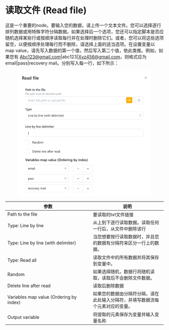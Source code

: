 # 读取文件 (Read file)

这是一个重要的node。要输入您的数据，请上传一个文本文件。您可以选择逐行排列数据或用特殊字符分隔数据。如果选择后一个选项，您还可以指定脚本是否应随机选择某些行或按顺序读取每行并在处理时删除它们。或者，您可以将这些选项留空，以便按顺序处理每行而不删除，请选择上面的适当选项。在设置变量以map value，请先写入数据的第一个值，然后写入第二个值，依此类推。例如，如果您有 Abc123@gmail.com|abc123|Xyz456@gmail.com，则格式应为 email|pass|recovery mail。分别写入每一行，如下所示：

<figure><img src="../../.gitbook/assets/image (10) (1) (1) (1) (1).png" alt=""><figcaption></figcaption></figure>

<table><thead><tr><th width="258">参数</th><th>说明</th></tr></thead><tbody><tr><td>Path to the file</td><td>要读取的txt文件链接</td></tr><tr><td>Type: Line by line</td><td>从上到下逐行读取数据。读取任何一行后，从文件中删除该行</td></tr><tr><td>Type: Line by line (with delimiter)</td><td>当您想要按行读取数据时，并且您的数据有分隔符来区分一行上的数据。</td></tr><tr><td>Type: Read all</td><td>读取文件中的所有数据并将其保存到变量中。</td></tr><tr><td>Random</td><td>如果选择随机，数据行将随机读取，读取后不会删除文件数据。</td></tr><tr><td>Delete line after read</td><td>读取后删除数据</td></tr><tr><td>Variables map value (Ordering by index)</td><td>如果您的数据由分隔符分隔，请在此处输入分隔符，并填写数据流每个元素对应的变量。</td></tr><tr><td>Output variable</td><td>将提取的元素保存为变量并输入变量名称</td></tr></tbody></table>
